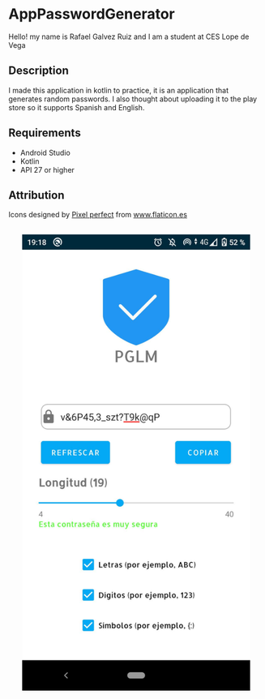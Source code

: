 # AppPasswordGenerator
Hello! my name is Rafael Galvez Ruiz and I am a student at CES Lope de Vega
<br />
## Description
I made this application in kotlin to practice, it is an application that generates random passwords. I also thought about uploading it to the play store so it supports Spanish and English.
<br />
## Requirements
* Android Studio
* Kotlin
* API 27 or higher

## Attribution

<div>Icons designed by <a href="https://www.flaticon.es/autores/pixel-perfect" title="Pixel perfect">Pixel perfect</a> from <a href="https://www.flaticon.es/" title="Flaticon">www.flaticon.es</a></div>

<br />
<p align="center">
  <img src="https://github.com/grruiz/AppPasswordGenerator/blob/master/Screenshot.jpg" alt="Screenshot Application" width="450" height="900" />
</p>
<br />
